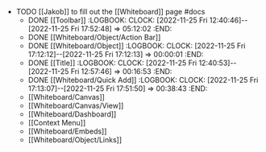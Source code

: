 - TODO [[Jakob]] to fill out the [[Whiteboard]] page #docs
	- DONE [[Toolbar]]
	  :LOGBOOK:
	  CLOCK: [2022-11-25 Fri 12:40:46]--[2022-11-25 Fri 17:52:48] =>  05:12:02
	  :END:
	- DONE [[Whiteboard/Object/Action Bar]]
	- DONE [[Whiteboard/Object]]
	  :LOGBOOK:
	  CLOCK: [2022-11-25 Fri 17:12:12]--[2022-11-25 Fri 17:12:13] =>  00:00:01
	  :END:
	- DONE [[Title]]
	  :LOGBOOK:
	  CLOCK: [2022-11-25 Fri 12:40:53]--[2022-11-25 Fri 12:57:46] =>  00:16:53
	  :END:
	- DONE [[Whiteboard/Quick Add]]
	  :LOGBOOK:
	  CLOCK: [2022-11-25 Fri 17:13:07]--[2022-11-25 Fri 17:51:50] =>  00:38:43
	  :END:
	- [[Whiteboard/Canvas]]
	- [[Whiteboard/Canvas/View]]
	- [[Whiteboard/Dashboard]]
	- [[Context Menu]]
	- [[Whiteboard/Embeds]]
	- [[Whiteboard/Object/Links]]
